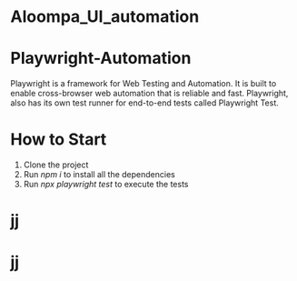 # Aloompa_UI_automation

# Playwright-Automation

Playwright is a framework for Web Testing and Automation. It is built to enable cross-browser web automation that is reliable and fast. Playwright, also has its own test runner for end-to-end tests called Playwright Test.

# How to Start

1. Clone the project
2. Run *npm i* to install all the dependencies
3. Run *npx playwright test* to execute the tests
# jj
# jj

